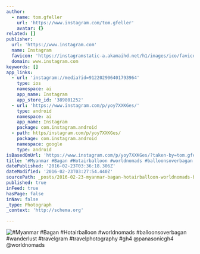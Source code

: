 ```yaml
---
author:
  - name: tom.gfeller
    url: 'https://www.instagram.com/tom.gfeller'
    avatar: {}
related: []
publisher:
  url: 'https://www.instagram.com'
  name: Instagram
  favicon: 'https://instagramstatic-a.akamaihd.net/h1/images/ico/favicon.ico/7cdab0872b15.ico'
  domain: www.instagram.com
keywords: []
app_links:
  - url: 'instagram://media?id=912202906401793964'
    type: ios
    namespace: ai
    app_name: Instagram
    app_store_id: '389801252'
  - url: 'https://www.instagram.com/p/yoy7XXKGes/'
    type: android
    namespace: ai
    app_name: Instagram
    package: com.instagram.android
  - path: https/instagram.com/p/yoy7XXKGes/
    package: com.instagram.android
    namespace: google
    type: android
isBasedOnUrl: 'https://www.instagram.com/p/yoy7XXKGes/?taken-by=tom.gfeller'
title: '#Myanmar #Bagan #Hotairballoon #worldnomads #balloonsoverbagan #wanderlust #travelgram #travelphotography #gh4 @panasonicgh4 @worldnomads'
datePublished: '2016-02-23T03:36:18.306Z'
dateModified: '2016-02-23T03:27:54.440Z'
sourcePath: _posts/2016-02-23-myanmar-bagan-hotairballoon-worldnomads-balloonsoverbag.md
published: true
inFeed: true
hasPage: false
inNav: false
_type: Photograph
_context: 'http://schema.org'

---
```

![&num;Myanmar &num;Bagan &num;Hotairballoon &num;worldnomads &num;balloonsoverbagan &num;wanderlust &num;travelgram &num;travelphotography &num;gh4 &commat;panasonicgh4 &commat;worldnomads](https://scontent.cdninstagram.com/t51.2885-15/e15/10946255_755718587845397_1015760327_n.jpg?ig_cache_key=OTEyMjAyOTA2NDAxNzkzOTY0.2)